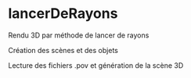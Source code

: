# lancerDeRayons
Rendu 3D par méthode de lancer de rayons

Création des scènes et des objets

Lecture des fichiers .pov et génération de la scène 3D
